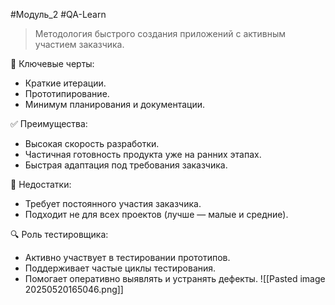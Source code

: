 #Модуль_2 #QA-Learn
> Методология быстрого создания приложений с активным участием заказчика.

🔹 Ключевые черты:
- Краткие итерации.
- Прототипирование.
- Минимум планирования и документации.

✅ Преимущества:
- Высокая скорость разработки.
- Частичная готовность продукта уже на ранних этапах.
- Быстрая адаптация под требования заказчика.

🚫 Недостатки:
- Требует постоянного участия заказчика.
- Подходит не для всех проектов (лучше — малые и средние).

🔍 Роль тестировщика:
- Активно участвует в тестировании прототипов.
- Поддерживает частые циклы тестирования.
- Помогает оперативно выявлять и устранять дефекты.
![[Pasted image 20250520165046.png]]
